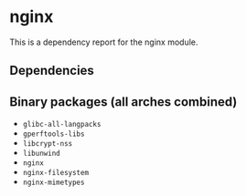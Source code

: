 # nginx
This is a dependency report for the nginx module.
## Dependencies
## Binary packages (all arches combined)
* `glibc-all-langpacks`
* `gperftools-libs`
* `libcrypt-nss`
* `libunwind`
* `nginx`
* `nginx-filesystem`
* `nginx-mimetypes`
